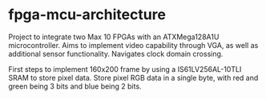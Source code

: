 # fpga-mcu-architecture
Project to integrate two Max 10 FPGAs with an ATXMega128A1U microcontroller. Aims to implement video capability through VGA, as well as additional sensor functionality. Navigates clock domain crossing.

First steps to implement 160x200 frame by using a IS61LV256AL-10TLI SRAM to store pixel data. Store pixel RGB data in a single byte, with red and green being 3 bits and blue being 2 bits.
